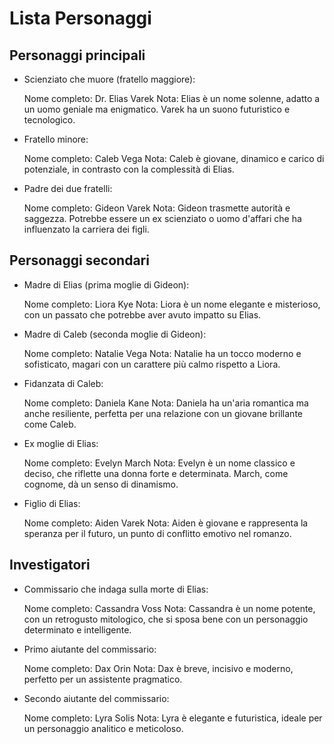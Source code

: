 # Lista Personaggi

## Personaggi principali

- Scienziato che muore (fratello maggiore):

    Nome completo: Dr. Elias Varek
    Nota: Elias è un nome solenne, adatto a un uomo geniale ma enigmatico. Varek ha un suono futuristico e tecnologico.

- Fratello minore:

    Nome completo: Caleb Vega
    Nota: Caleb è giovane, dinamico e carico di potenziale, in contrasto con la complessità di Elias.

- Padre dei due fratelli:

    Nome completo: Gideon Varek
    Nota: Gideon trasmette autorità e saggezza. Potrebbe essere un ex scienziato o uomo d'affari che ha influenzato la carriera dei figli.

## Personaggi secondari

- Madre di Elias (prima moglie di Gideon):

    Nome completo: Liora Kye
    Nota: Liora è un nome elegante e misterioso, con un passato che potrebbe aver avuto impatto su Elias.

- Madre di Caleb (seconda moglie di Gideon):

    Nome completo: Natalie Vega
    Nota: Natalie ha un tocco moderno e sofisticato, magari con un carattere più calmo rispetto a Liora.

- Fidanzata di Caleb:

    Nome completo: Daniela Kane
    Nota: Daniela ha un'aria romantica ma anche resiliente, perfetta per una relazione con un giovane brillante come Caleb.

- Ex moglie di Elias:

    Nome completo: Evelyn March
    Nota: Evelyn è un nome classico e deciso, che riflette una donna forte e determinata. March, come cognome, dà un senso di dinamismo.

- Figlio di Elias:

    Nome completo: Aiden Varek
    Nota: Aiden è giovane e rappresenta la speranza per il futuro, un punto di conflitto emotivo nel romanzo.

## Investigatori

- Commissario che indaga sulla morte di Elias:

    Nome completo: Cassandra Voss
    Nota: Cassandra è un nome potente, con un retrogusto mitologico, che si sposa bene con un personaggio determinato e intelligente.

- Primo aiutante del commissario:

    Nome completo: Dax Orin
    Nota: Dax è breve, incisivo e moderno, perfetto per un assistente pragmatico.

- Secondo aiutante del commissario:

    Nome completo: Lyra Solis
    Nota: Lyra è elegante e futuristica, ideale per un personaggio analitico e meticoloso.